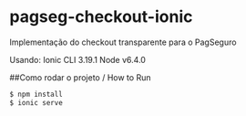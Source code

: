 # pagseg-checkout-ionic
Implementação do checkout transparente para o PagSeguro

Usando: 
Ionic CLI 3.19.1
Node v6.4.0

##Como rodar o projeto / How to Run

```bash
$ npm install
$ ionic serve
```

